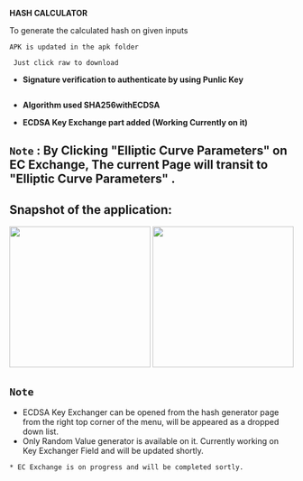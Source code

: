 **HASH CALCULATOR**

To generate the calculated hash on given inputs

```APK is updated in the apk folder ```
   
  ``` Just click raw to download```
  
 * __Signature verification to authenticate by using Punlic Key__<br>
  ```           ```
 * __Algorithm used SHA256withECDSA__
 
 * __ECDSA Key Exchange part added (Working Currently on it)__
 
 `Note` : By Clicking "Elliptic Curve Parameters" on EC Exchange, The current Page will transit to "Elliptic Curve Parameters" .
 ------
 
 
 Snapshot of the application:
 ----------------------------
 
 <img src="Screenshot_1566591853.png" width="250">  <img src="Screenshot_1567619549.png" width="250">
 
 
 `Note`
 ------

* ECDSA Key Exchanger can be opened from the hash generator page from the right top corner of the menu, will be appeared as a dropped down list.
* Only Random Value generator is available on it. Currently working on Key Exchanger Field and will be updated shortly.

``* EC Exchange is on progress and will be completed sortly.``
